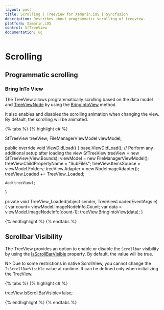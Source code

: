 ```yaml
---
layout: post
title: Scrolling | TreeView for Xamarin.iOS | Syncfusion
description: Describes about programmatic scrolling of treeview.
platform: Xamarin.iOS
control: SfTreeView
documentation: ug
---
```


# Scrolling

## Programmatic scrolling

### Bring InTo View

The TreeView allows programmatically scrolling based on the data model and [TreeViewNode](https://help.syncfusion.com/cr/xamarin-ios/Syncfusion.SfTreeView.iOS~Syncfusion.TreeView.Engine.TreeViewNode.html) by using the [BringIntoView](https://help.syncfusion.com/cr/xamarin-ios/Syncfusion.SfTreeView.iOS~Syncfusion.iOS.TreeView.SfTreeView~BringIntoView.html) method.

It also enables and disables the scrolling animation when changing the view. By default, the scrolling will be animated.

{% tabs %}
{% highlight c# %}

SfTreeView treeView;
FileManagerViewModel viewModel;

public override void ViewDidLoad()
{
    base.ViewDidLoad();
    // Perform any additional setup after loading the view
    SfTreeView treeView = new SfTreeView(View.Bounds);
    viewModel = new FileManagerViewModel();
    treeView.ChildPropertyName = "SubFiles";
    treeView.ItemsSource = viewModel.Folders;
    treeView.Adapter = new NodeImageAdapter();
    treeView.Loaded += TreeView_Loaded;

    Add(treeView);
}

private void TreeView_Loaded(object sender, TreeViewLoadedEventArgs e)
{
    var count= viewModel.ImageNodeInfo.Count;
    var data = viewModel.ImageNodeInfo[count-1];
    treeView.BringIntoView(data);
}

{% endhighlight %}
{% endtabs %}

## Scrollbar Visibility

The TreeView provides an option to enable or disable the `Scrollbar` visibility by using the [IsScrollBarVisible](https://help.syncfusion.com/cr/xamarin-ios/Syncfusion.SfTreeView.iOS~Syncfusion.iOS.TreeView.SfTreeView~IsScrollBarVisible.html) property. By default, the value will be true.

N> Due to some restrictions in native ScrollView, you cannot change the `IsScrollBarVisible` value at runtime. It can be defined only when initializing the TreeView.

{% tabs %}
{% highlight c# %}

treeView.IsScrollBarVisible=false;

{% endhighlight %}
{% endtabs %}
